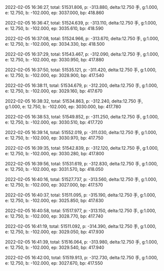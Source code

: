 2022-02-05 16:36:27, total: 51531.806, p: -313.880, delta:12.750 手, g:1.000, e: 12.750, b: -102.000, ep: 3037.000, bp: 418.860

2022-02-05 16:36:47, total: 51524.639, p: -313.110, delta:12.750 手, g:1.000, e: 12.750, b: -102.000, ep: 3035.610, bp: 418.590

2022-02-05 16:37:08, total: 51524.966, p: -313.670, delta:12.750 手, g:1.000, e: 12.750, b: -102.000, ep: 3034.330, bp: 418.500

2022-02-05 16:37:29, total: 51543.467, p: -312.090, delta:12.750 手, g:1.000, e: 12.750, b: -102.000, ep: 3030.950, bp: 417.880

2022-02-05 16:37:50, total: 51535.121, p: -311.420, delta:12.750 手, g:1.000, e: 12.750, b: -102.000, ep: 3028.900, bp: 417.540

2022-02-05 16:38:11, total: 51534.679, p: -312.200, delta:12.750 手, g:1.000, e: 12.750, b: -102.000, ep: 3029.160, bp: 417.670

2022-02-05 16:38:32, total: 51534.863, p: -312.240, delta:12.750 手, g:1.000, e: 12.750, b: -102.000, ep: 3030.000, bp: 417.780

2022-02-05 16:38:53, total: 51549.852, p: -311.250, delta:12.750 手, g:1.000, e: 12.750, b: -102.000, ep: 3030.510, bp: 417.720

2022-02-05 16:39:14, total: 51552.019, p: -311.030, delta:12.750 手, g:1.000, e: 12.750, b: -102.000, ep: 3030.970, bp: 417.750

2022-02-05 16:39:35, total: 51542.839, p: -312.120, delta:12.750 手, g:1.000, e: 12.750, b: -102.000, ep: 3030.280, bp: 417.800

2022-02-05 16:39:56, total: 51531.619, p: -312.830, delta:12.750 手, g:1.000, e: 12.750, b: -102.000, ep: 3031.570, bp: 418.050

2022-02-05 16:40:16, total: 51527.737, p: -313.560, delta:12.750 手, g:1.000, e: 12.750, b: -102.000, ep: 3027.000, bp: 417.570

2022-02-05 16:40:37, total: 51511.095, p: -315.190, delta:12.750 手, g:1.000, e: 12.750, b: -102.000, ep: 3025.850, bp: 417.630

2022-02-05 16:40:58, total: 51517.977, p: -313.150, delta:12.750 手, g:1.000, e: 12.750, b: -102.000, ep: 3028.770, bp: 417.740

2022-02-05 16:41:19, total: 51511.092, p: -314.390, delta:12.750 手, g:1.000, e: 12.750, b: -102.000, ep: 3029.050, bp: 417.930

2022-02-05 16:41:39, total: 51516.064, p: -313.980, delta:12.750 手, g:1.000, e: 12.750, b: -102.000, ep: 3029.540, bp: 417.940

2022-02-05 16:42:00, total: 51519.913, p: -312.730, delta:12.750 手, g:1.000, e: 12.750, b: -102.000, ep: 3027.670, bp: 417.550
